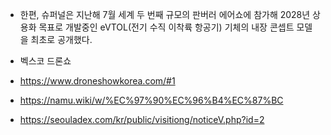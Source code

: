 

- 한편, 슈퍼널은 지난해 7월 세계 두 번째 규모의 판버러 에어쇼에 참가해 2028년 상용화 목표로 개발중인 eVTOL(전기 수직 이착륙 항공기) 기체의 내장 콘셉트 모델을 최초로 공개했다.

- 벡스코 드론쇼
- https://www.droneshowkorea.com/#1


- https://namu.wiki/w/%EC%97%90%EC%96%B4%EC%87%BC

- https://seouladex.com/kr/public/visitiong/noticeV.php?id=2




